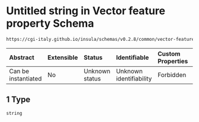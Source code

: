 # Untitled string in Vector feature property Schema

```txt
https://cgi-italy.github.io/insula/schemas/v0.2.8/common/vector-feature-property.schema.json#/examples/1
```



| Abstract            | Extensible | Status         | Identifiable            | Custom Properties | Additional Properties | Access Restrictions | Defined In                                                                                                         |
| :------------------ | :--------- | :------------- | :---------------------- | :---------------- | :-------------------- | :------------------ | :----------------------------------------------------------------------------------------------------------------- |
| Can be instantiated | No         | Unknown status | Unknown identifiability | Forbidden         | Allowed               | none                | [vector-feature-property.schema.json\*](schemas/common/vector-feature-property.schema.json) |

## 1 Type

`string`

